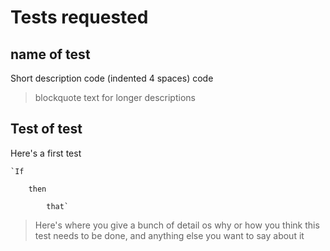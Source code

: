 # Tests requested

## **name of test**
Short description
    code (indented 4 spaces)
    code
> blockquote text for longer
> descriptions

## **Test of test**
Here's a first test

    `If
    
		then
		
			that`

> Here's where you give a bunch of detail os 
> why or how you think this test needs to be 
> done, and anything else you want to say about it

